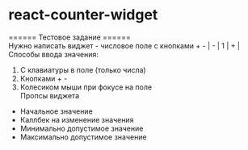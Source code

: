 # react-counter-widget
====== Тестовое задание ======     
Нужно написать виджет - числовое поле с кнопками + -   | - |  1  | + |   
Способы ввода значения: 
1) С клавиатуры в поле (только числа) 
2) Кнопками + - 
3) Колесиком мыши при фокусе на поле   
Пропсы виджета 
- Начальное значение 
- Каллбек на изменение значения 
- Минимально допустимое значение 
- Максимально допустимое значение
